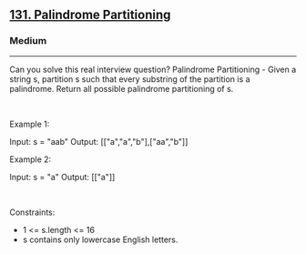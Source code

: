 <h2><a href="https://leetcode.com/problems/palindrome-partitioning/">131. Palindrome Partitioning</a></h2><h3>Medium</h3><hr>Can you solve this real interview question? Palindrome Partitioning - Given a string s, partition s such that every substring of the partition is a palindrome. Return all possible palindrome partitioning of s.

 

Example 1:

Input: s = "aab"
Output: [["a","a","b"],["aa","b"]]


Example 2:

Input: s = "a"
Output: [["a"]]


 

Constraints:

 * 1 <= s.length <= 16
 * s contains only lowercase English letters.
